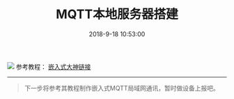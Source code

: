 ﻿---
title: MQTT本地服务器搭建
tags: 物联网
date: 2018-9-18 10:53:00
---

![](https://i.loli.net/2018/09/16/5b9e54096cd41.png) 
参考教程：
[嵌入式大神链接](https://blog.csdn.net/xh870189248/article/details/78761948)


----------

> 下一步将参考其教程制作嵌入式MQTT局域网通讯，暂时做设备上报吧。 